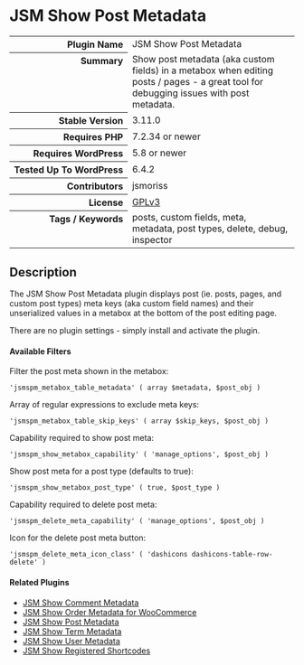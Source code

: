 <h1>JSM Show Post Metadata</h1>

<table>
<tr><th align="right" valign="top" nowrap>Plugin Name</th><td>JSM Show Post Metadata</td></tr>
<tr><th align="right" valign="top" nowrap>Summary</th><td>Show post metadata (aka custom fields) in a metabox when editing posts / pages - a great tool for debugging issues with post metadata.</td></tr>
<tr><th align="right" valign="top" nowrap>Stable Version</th><td>3.11.0</td></tr>
<tr><th align="right" valign="top" nowrap>Requires PHP</th><td>7.2.34 or newer</td></tr>
<tr><th align="right" valign="top" nowrap>Requires WordPress</th><td>5.8 or newer</td></tr>
<tr><th align="right" valign="top" nowrap>Tested Up To WordPress</th><td>6.4.2</td></tr>
<tr><th align="right" valign="top" nowrap>Contributors</th><td>jsmoriss</td></tr>
<tr><th align="right" valign="top" nowrap>License</th><td><a href="https://www.gnu.org/licenses/gpl.txt">GPLv3</a></td></tr>
<tr><th align="right" valign="top" nowrap>Tags / Keywords</th><td>posts, custom fields, meta, metadata, post types, delete, debug, inspector</td></tr>
</table>

<h2>Description</h2>

<p>The JSM Show Post Metadata plugin displays post (ie. posts, pages, and custom post types) meta keys (aka custom field names) and their unserialized values in a metabox at the bottom of the post editing page.</p>

<p>There are no plugin settings - simply install and activate the plugin.</p>

<h4>Available Filters</h4>

<p>Filter the post meta shown in the metabox:</p>

<pre><code>'jsmspm_metabox_table_metadata' ( array $metadata, $post_obj )</code></pre>

<p>Array of regular expressions to exclude meta keys:</p>

<pre><code>'jsmspm_metabox_table_skip_keys' ( array $skip_keys, $post_obj )</code></pre>

<p>Capability required to show post meta:</p>

<pre><code>'jsmspm_show_metabox_capability' ( 'manage_options', $post_obj )</code></pre>

<p>Show post meta for a post type (defaults to true):</p>

<pre><code>'jsmspm_show_metabox_post_type' ( true, $post_type )</code></pre>

<p>Capability required to delete post meta:</p>

<pre><code>'jsmspm_delete_meta_capability' ( 'manage_options', $post_obj )</code></pre>

<p>Icon for the delete post meta button:</p>

<pre><code>'jsmspm_delete_meta_icon_class' ( 'dashicons dashicons-table-row-delete' )</code></pre>

<h4>Related Plugins</h4>

<ul>
<li><a href="https://wordpress.org/plugins/jsm-show-comment-meta/">JSM Show Comment Metadata</a></li>
<li><a href="https://wordpress.org/plugins/jsm-show-order-meta/">JSM Show Order Metadata for WooCommerce</a></li>
<li><a href="https://wordpress.org/plugins/jsm-show-post-meta/">JSM Show Post Metadata</a></li>
<li><a href="https://wordpress.org/plugins/jsm-show-term-meta/">JSM Show Term Metadata</a></li>
<li><a href="https://wordpress.org/plugins/jsm-show-user-meta/">JSM Show User Metadata</a></li>
<li><a href="https://wordpress.org/plugins/jsm-show-registered-shortcodes/">JSM Show Registered Shortcodes</a></li>
</ul>

